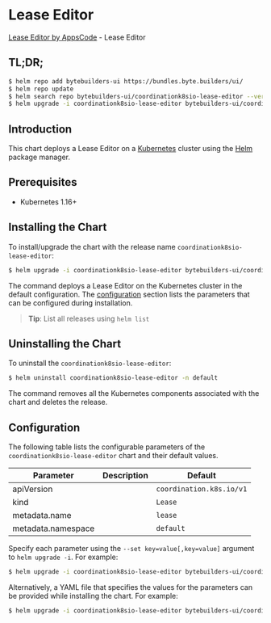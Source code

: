 # Lease Editor

[Lease Editor by AppsCode](https://byte.builders) - Lease Editor

## TL;DR;

```bash
$ helm repo add bytebuilders-ui https://bundles.byte.builders/ui/
$ helm repo update
$ helm search repo bytebuilders-ui/coordinationk8sio-lease-editor --version=v0.4.7
$ helm upgrade -i coordinationk8sio-lease-editor bytebuilders-ui/coordinationk8sio-lease-editor -n default --create-namespace --version=v0.4.7
```

## Introduction

This chart deploys a Lease Editor on a [Kubernetes](http://kubernetes.io) cluster using the [Helm](https://helm.sh) package manager.

## Prerequisites

- Kubernetes 1.16+

## Installing the Chart

To install/upgrade the chart with the release name `coordinationk8sio-lease-editor`:

```bash
$ helm upgrade -i coordinationk8sio-lease-editor bytebuilders-ui/coordinationk8sio-lease-editor -n default --create-namespace --version=v0.4.7
```

The command deploys a Lease Editor on the Kubernetes cluster in the default configuration. The [configuration](#configuration) section lists the parameters that can be configured during installation.

> **Tip**: List all releases using `helm list`

## Uninstalling the Chart

To uninstall the `coordinationk8sio-lease-editor`:

```bash
$ helm uninstall coordinationk8sio-lease-editor -n default
```

The command removes all the Kubernetes components associated with the chart and deletes the release.

## Configuration

The following table lists the configurable parameters of the `coordinationk8sio-lease-editor` chart and their default values.

|     Parameter      | Description |               Default               |
|--------------------|-------------|-------------------------------------|
| apiVersion         |             | <code>coordination.k8s.io/v1</code> |
| kind               |             | <code>Lease</code>                  |
| metadata.name      |             | <code>lease</code>                  |
| metadata.namespace |             | <code>default</code>                |


Specify each parameter using the `--set key=value[,key=value]` argument to `helm upgrade -i`. For example:

```bash
$ helm upgrade -i coordinationk8sio-lease-editor bytebuilders-ui/coordinationk8sio-lease-editor -n default --create-namespace --version=v0.4.7 --set apiVersion=coordination.k8s.io/v1
```

Alternatively, a YAML file that specifies the values for the parameters can be provided while
installing the chart. For example:

```bash
$ helm upgrade -i coordinationk8sio-lease-editor bytebuilders-ui/coordinationk8sio-lease-editor -n default --create-namespace --version=v0.4.7 --values values.yaml
```
